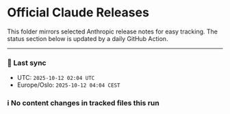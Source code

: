 # Official Claude Releases

This folder mirrors selected Anthropic release notes for easy tracking.
The status section below is updated by a daily GitHub Action.


---

<!-- sync-status:start -->

### 🔄 Last sync
- UTC: `2025-10-12 02:04 UTC`
- Europe/Oslo: `2025-10-12 04:04 CEST`

### ℹ️ No content changes in tracked files this run

<!-- sync-status:end -->




















































